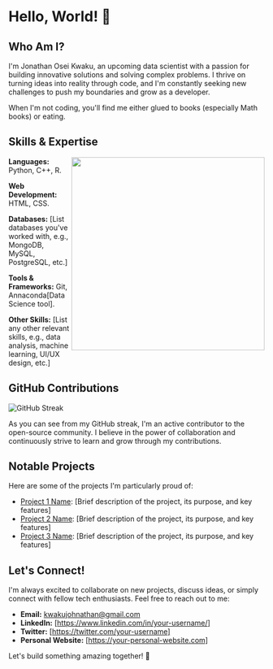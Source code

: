 # Hello, World! 👋

## Who Am I?

I'm Jonathan Osei Kwaku, an upcoming data scientist with a passion for building innovative solutions and solving complex problems. I thrive on turning ideas into reality through code, and I'm constantly seeking new challenges to push my boundaries and grow as a developer.

When I'm not coding, you'll find me either glued to books (especially Math books) or eating.

## Skills & Expertise

<img src="https://github-readme-stats.vercel.app/api?username=your-github-username&show_icons=true&theme=radical" align="right" width="380">

**Languages:** Python, C++, R.

**Web Development:** HTML, CSS.

**Databases:** [List databases you've worked with, e.g., MongoDB, MySQL, PostgreSQL, etc.]

**Tools & Frameworks:** Git, Annaconda[Data Science tool].

**Other Skills:** [List any other relevant skills, e.g., data analysis, machine learning, UI/UX design, etc.]

## GitHub Contributions

![GitHub Streak](https://github-readme-streak-stats.herokuapp.com/?user=your-github-username&theme=radical)

As you can see from my GitHub streak, I'm an active contributor to the open-source community. I believe in the power of collaboration and continuously strive to learn and grow through my contributions.

## Notable Projects

Here are some of the projects I'm particularly proud of:

- [Project 1 Name](https://github.com/your-username/project1-repo): [Brief description of the project, its purpose, and key features]
- [Project 2 Name](https://github.com/your-username/project2-repo): [Brief description of the project, its purpose, and key features]
- [Project 3 Name](https://github.com/your-username/project3-repo): [Brief description of the project, its purpose, and key features]

## Let's Connect!

I'm always excited to collaborate on new projects, discuss ideas, or simply connect with fellow tech enthusiasts. Feel free to reach out to me:

- **Email:** kwakujohnathan@gmail.com
- **LinkedIn:** [https://www.linkedin.com/in/your-username/]
- **Twitter:** [https://twitter.com/your-username]
- **Personal Website:** [https://your-personal-website.com]

Let's build something amazing together! 🚀
